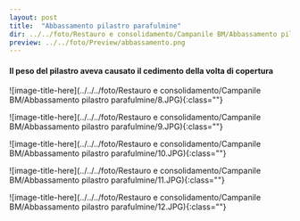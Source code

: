 ```yaml
---
layout: post
title:  "Abbassamento pilastro parafulmine"
dir: ../../foto/Restauro e consolidamento/Campanile BM/Abbassamento pilastro parafulmine
preview: ../../foto/Preview/abbassamento.png
---
```


#### Il peso del pilastro aveva causato il cedimento della volta di copertura

![image-title-here](../../../foto/Restauro e consolidamento/Campanile BM/Abbassamento pilastro parafulmine/8.JPG){:class=""}

![image-title-here](../../../foto/Restauro e consolidamento/Campanile BM/Abbassamento pilastro parafulmine/9.JPG){:class=""}

![image-title-here](../../../foto/Restauro e consolidamento/Campanile BM/Abbassamento pilastro parafulmine/10.JPG){:class=""}

![image-title-here](../../../foto/Restauro e consolidamento/Campanile BM/Abbassamento pilastro parafulmine/11.JPG){:class=""}

![image-title-here](../../../foto/Restauro e consolidamento/Campanile BM/Abbassamento pilastro parafulmine/12.JPG){:class=""}